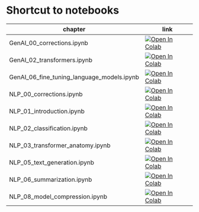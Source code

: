# Shortcut to notebooks


|chapter|link|
|--------------------|-----------------------|
|GenAI_00_corrections.ipynb|<a href="https://colab.research.google.com/github/simon-mellergaard/GAI-with-LLMs/blob/main/Litterature/GenAI_00_corrections.ipynb" target="_parent"><img src="https://colab.research.google.com/assets/colab-badge.svg" alt="Open In Colab"/></a>|
GenAI_02_transformers.ipynb|<a href="https://colab.research.google.com/github/simon-mellergaard/GAI-with-LLMs/blob/main/Litterature/GenAI_02_transformers.ipynb" target="_parent"><img src="https://colab.research.google.com/assets/colab-badge.svg" alt="Open In Colab"/></a>|
GenAI_06_fine_tuning_language_models.ipynb|<a href="https://colab.research.google.com/github/simon-mellergaard/GAI-with-LLMs/blob/main/Litterature/GenAI_06_fine_tuning_language_models.ipynb" target="_parent"><img src="https://colab.research.google.com/assets/colab-badge.svg" alt="Open In Colab"/></a>|
NLP_00_corrections.ipynb|<a href="https://colab.research.google.com/github/simon-mellergaard/GAI-with-LLMs/blob/main/Litterature/NLP_00_corrections.ipynb" target="_parent"><img src="https://colab.research.google.com/assets/colab-badge.svg" alt="Open In Colab"/></a>|
|NLP_01_introduction.ipynb|<a href="https://colab.research.google.com/github/simon-mellergaard/GAI-with-LLMs/blob/main/Litterature/NLP_01_introduction.ipynb" target="_parent"><img src="https://colab.research.google.com/assets/colab-badge.svg" alt="Open In Colab"/></a>|
|NLP_02_classification.ipynb|<a href="https://colab.research.google.com/github/simon-mellergaard/GAI-with-LLMs/blob/main/Litterature/NLP_02_classification.ipynb" target="_parent"><img src="https://colab.research.google.com/assets/colab-badge.svg" alt="Open In Colab"/></a>|
|NLP_03_transformer_anatomy.ipynb|<a href="https://colab.research.google.com/github/simon-mellergaard/GAI-with-LLMs/blob/main/Litterature/NLP_03_transformer_anatomy.ipynb" target="_parent"><img src="https://colab.research.google.com/assets/colab-badge.svg" alt="Open In Colab"/></a>|
|NLP_05_text_generation.ipynb|<a href="https://colab.research.google.com/github/simon-mellergaard/GAI-with-LLMs/blob/main/Litterature/NLP_05_text_generation.ipynb" target="_parent"><img src="https://colab.research.google.com/assets/colab-badge.svg" alt="Open In Colab"/></a>|
|NLP_06_summarization.ipynb|<a href="https://colab.research.google.com/github/simon-mellergaard/GAI-with-LLMs/blob/main/Litterature/NLP_06_summarization.ipynb" target="_parent"><img src="https://colab.research.google.com/assets/colab-badge.svg" alt="Open In Colab"/></a>|
|NLP_08_model_compression.ipynb|<a href="https://colab.research.google.com/github/simon-mellergaard/GAI-with-LLMs/blob/main/Litterature/NLP_08_model_compression.ipynb" target="_parent"><img src="https://colab.research.google.com/assets/colab-badge.svg" alt="Open In Colab"/></a>|
